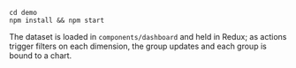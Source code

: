 
```
cd demo
npm install && npm start
```

The dataset is loaded in `components/dashboard` and held in Redux; as actions trigger filters on each dimension, the group updates and each group is bound to a chart.